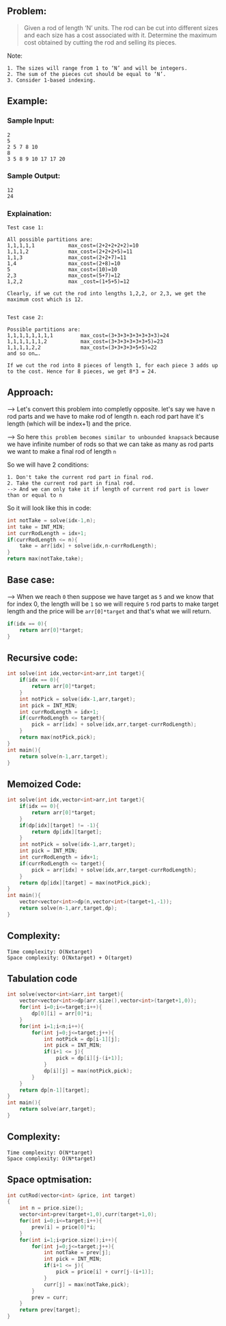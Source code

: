 ## Problem:

>Given a rod of length ‘N’ units. The rod can be cut into different sizes and each size has a cost associated with it. Determine the maximum cost obtained by cutting the rod and selling its pieces.

Note:

```
1. The sizes will range from 1 to ‘N’ and will be integers.
2. The sum of the pieces cut should be equal to ‘N’.
3. Consider 1-based indexing.
```

## Example:
### Sample Input:

```
2
5
2 5 7 8 10
8
3 5 8 9 10 17 17 20
```

### Sample Output:

```
12
24
```

### Explaination:

```
Test case 1:

All possible partitions are:
1,1,1,1,1           max_cost=(2+2+2+2+2)=10
1,1,1,2             max_cost=(2+2+2+5)=11
1,1,3               max_cost=(2+2+7)=11
1,4                 max_cost=(2+8)=10
5                   max_cost=(10)=10
2,3                 max_cost=(5+7)=12
1,2,2               max _cost=(1+5+5)=12    

Clearly, if we cut the rod into lengths 1,2,2, or 2,3, we get the maximum cost which is 12.


Test case 2:

Possible partitions are:
1,1,1,1,1,1,1,1         max_cost=(3+3+3+3+3+3+3+3)=24
1,1,1,1,1,1,2           max_cost=(3+3+3+3+3+3+5)=23
1,1,1,1,2,2             max_cost=(3+3+3+3+5+5)=22
and so on….

If we cut the rod into 8 pieces of length 1, for each piece 3 adds up to the cost. Hence for 8 pieces, we get 8*3 = 24.
```

## Approach:

--> Let's convert this problem into completly opposite. let's say we have n rod parts and we have to make rod of length n. each rod part have it's length (which will be index+1) and the price.

--> So here `this problem becomes similar to unbounded knapsack` because we have infinite number of rods so that we can take as many as rod parts we want to make a final rod of length `n`

So we will have 2 conditions:

```
1. Don't take the current rod part in final rod.
2. Take the current rod part in final rod.
--> And we can only take it if length of current rod part is lower than or equal to n
```

So it will look like this in code:

```cpp
int notTake = solve(idx-1,n);
int take = INT_MIN;
int currRodLength = idx+1;
if(currRodLength <= n){
	take = arr[idx] + solve(idx,n-currRodLength);
}
return max(notTake,take);
```

## Base case:

--> When we reach `0` then suppose we have target as `5` and we know that for index 0, the length will be `1` so we will require `5` rod parts to make target length and the price will be `arr[0]*target` and that's what we will return.

```cpp
if(idx == 0){
	return arr[0]*target;
}
```

## Recursive code:

```cpp
int solve(int idx,vector<int>arr,int target){
	if(idx == 0){
		return arr[0]*target;
	}
	int notPick = solve(idx-1,arr,target);
	int pick = INT_MIN;
	int currRodLength = idx+1;
	if(currRodLength <= target){
		pick = arr[idx] + solve(idx,arr,target-currRodLength);
	}
	return max(notPick,pick);
}
int main(){
	return solve(n-1,arr,target);
}
```

## Memoized Code:

```cpp
int solve(int idx,vector<int>arr,int target){
	if(idx == 0){
		return arr[0]*target;
	}
	if(dp[idx][target] != -1){
		return dp[idx][target];
	}
	int notPick = solve(idx-1,arr,target);
	int pick = INT_MIN;
	int currRodLength = idx+1;
	if(currRodLength <= target){
		pick = arr[idx] + solve(idx,arr,target-currRodLength);
	}
	return dp[idx][target] = max(notPick,pick);
}
int main(){
	vector<vector<int>>dp(n,vector<int>(target+1,-1));
	return solve(n-1,arr,target,dp);
}
```

## Complexity:

```
Time complexity: O(Nxtarget)
Space complexity: O(Nxtarget) + O(target)
```

## Tabulation code

```cpp
int solve(vector<int>&arr,int target){
	vector<vector<int>>dp(arr.size(),vector<int>(target+1,0));
	for(int i=0;i<=target;i++){
		dp[0][i] = arr[0]*i;
	}
	for(int i=1;i<n;i++){
		for(int j=0;j<=target;j++){
			int notPick = dp[i-1][j];
			int pick = INT_MIN;
			if(i+1 <= j){
				pick = dp[i][j-(i+1)];
			}
			dp[i][j] = max(notPick,pick);
		}
	}
	return dp[n-1][target];
}
int main(){
	return solve(arr,target);
}
```

## Complexity:

```
Time complexity: O(N*target)
Space complexity: O(N*target)
```

## Space optmisation:

```cpp
int cutRod(vector<int> &price, int target)
{
    int n = price.size();
	vector<int>prev(target+1,0),curr(target+1,0);
    for(int i=0;i<=target;i++){
        prev[i] = price[0]*i;
    }
    for(int i=1;i<price.size();i++){
        for(int j=0;j<=target;j++){
            int notTake = prev[j];
            int pick = INT_MIN;
            if(i+1 <= j){
                pick = price[i] + curr[j-(i+1)];
            }
            curr[j] = max(notTake,pick);
        }
        prev = curr;
    }
    return prev[target];
}
```

